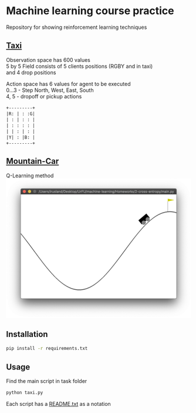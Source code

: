 # Machine learning course practice

Repository for showing reinforcement learning techniques

## [Taxi](Homeworks/1-taxi/1-best-params/taxi.py)

Observation space has 600 values  
5 by 5 Field consists of 5 clients positions (RGBY and in taxi)  
and 4 drop positions

Action space has 6 values for agent to be executed  
0...3 - Step North, West, East, South  
4, 5 - dropoff or pickup actions 


    +---------+
    |R: | : :G|
    | : | : : |
    | : : : : |
    | | : | : |
    |Y| : |B: |
    +---------+
    
## [Mountain-Car](Homeworks/3-hw/main.py)
Q-Learning method
![car](Homeworks/3-hw/mcar.png)

    
## Installation

```bash
pip install -r requirements.txt
```

## Usage

Find the main script in task folder 

```bash
python taxi.py
```

Each script has a [README.txt](Homeworks/1-taxi/1-best-params/README.txt) as a notation
